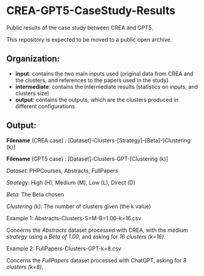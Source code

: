 # CREA-GPT5-CaseStudy-Results

Public results of the case study between CREA and GPT5.

This repository is expected to be moved to a public open archive.


## Organization:

* __input__: contains the two main inputs used (original data from CREA and the clusters, and references to the papers used in the study)
* __intermediate__: contains the intermediate results (statistics on inputs, and clusters size)
* __output__: contains the outputs, which are the clusters produced in different configurations


## Output:

__Filename__ (CREA case) : [Dataset]-Clusters-[Strategy]-[Beta]-[Clustering (k)]

__Filename__ (GPT5 case) : [Dataset]-Clusters-GPT-[Clustering (k)]

_Dataset_: PHPCourses, Abstracts, FullPapers

_Strategy_: High (H), Medium (M), Low (L), Direct (D)

_Beta_: The Beta chosen

_Clustering (k)_: The number of clusters given (the k value)


Example 1: Abstracts-Clusters-S=M-B=1.00-k=16.csv

Concerns the _Abstracts_ dataset processed with CREA, with the _medium strategy_ using a _Beta of 1.00_, and asking for _16 clusters (k=16)_.


Example 2: FullPapers-Clusters-GPT-k=8.csv

Concerns the _FullPapers_ dataset processed with ChatGPT, asking for _8 clusters (k=8)_.
